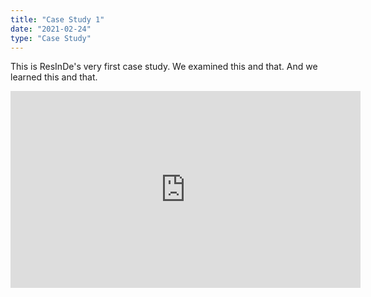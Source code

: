 ```yaml
---
title: "Case Study 1"
date: "2021-02-24"
type: "Case Study"
---
```


This is ResInDe's very first case study. We examined this and that. And we learned this and that.

<iframe width="560" height="315" src="https://www.youtube.com/embed/4SZl1r2O_bY" frameborder="0" allowfullscreen></iframe>